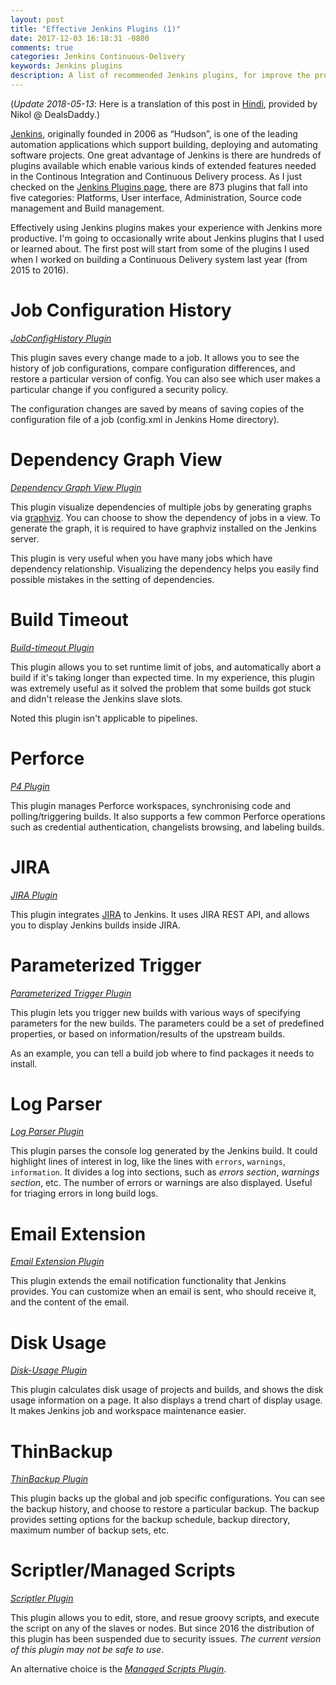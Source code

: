 ```yaml
---
layout: post
title: "Effective Jenkins Plugins (1)"
date: 2017-12-03 16:18:31 -0800
comments: true
categories: Jenkins Continuous-Delivery
keywords: Jenkins plugins
description: A list of recommended Jenkins plugins, for improve the productivity and continuous delivery, continuous integration
---
```


(*Update 2018-05-13*: Here is a translation of this post in [Hindi](https://dealsdaddy.co.uk/translations/jenkinsplugins/), provided by Nikol @ DealsDaddy.)

[Jenkins](https://jenkins.io/), originally founded in 2006 as “Hudson”, is one of the leading automation applications which support building, deploying and automating software projects. One great advantage of Jenkins is there are hundreds of plugins available which enable various kinds of extended features needed in the Continous Integration and Continuous Delivery process. As I just checked on the [Jenkins Plugins page](https://plugins.jenkins.io/), there are 873 plugins that fall into five categories: Platforms, User interface, Administration, Source code management and Build management.

Effectively using Jenkins plugins makes your experience with Jenkins more productive. I'm going to occasionally write about Jenkins plugins that I used or learned about. The first post will start from some of the plugins I used when I worked on building a Continuous Delivery system last year (from 2015 to 2016).

# Job Configuration History

[*JobConfigHistory Plugin*](https://plugins.jenkins.io/jobConfigHistory)

This plugin saves every change made to a job. It allows you to see the history of job configurations, compare configuration differences, and restore a particular version of config. You can also see which user makes a particular change if you configured a security policy.

<!--more--> 

The configuration changes are saved by means of saving copies of the configuration file of a job (config.xml in Jenkins Home directory). 

# Dependency Graph View

[*Dependency Graph View Plugin*](https://plugins.jenkins.io/depgraph-view)

This plugin visualize dependencies of multiple jobs by generating graphs via [graphviz](https://graphviz.gitlab.io/). You can choose to show the dependency of jobs in a view. To generate the graph, it is required to have graphviz installed on the Jenkins server. 

This plugin is very useful when you have many jobs which have dependency relationship. Visualizing the dependency helps you easily find possible mistakes in the setting of dependencies. 

# Build Timeout

[*Build-timeout Plugin*](https://plugins.jenkins.io/build-timeout)

This plugin allows you to set runtime limit of jobs, and automatically abort a build if it's taking longer than expected time. In my experience, this plugin was extremely useful as it solved the problem that some builds got stuck and didn't release the Jenkins slave slots.

Noted this plugin isn't applicable to pipelines.

# Perforce

[*P4 Plugin*](https://wiki.jenkins.io/display/JENKINS/P4+Plugin)

This plugin manages Perforce workspaces, synchronising code and polling/triggering builds. It also supports a few common Perforce operations such as credential authentication, changelists browsing, and labeling builds.

# JIRA

[*JIRA Plugin*](https://plugins.jenkins.io/jira)

This plugin integrates [JIRA](https://www.atlassian.com/software/jira) to Jenkins. It uses JIRA REST API, and allows you to display Jenkins builds inside JIRA. 

# Parameterized Trigger

[*Parameterized Trigger Plugin*](https://plugins.jenkins.io/parameterized-trigger)

This plugin lets you trigger new builds with various ways of specifying parameters for the new builds. The parameters could be a set of predefined properties, or based on information/results of the upstream builds. 

As an example, you can tell a build job where to find packages it needs to install. 

# Log Parser

[*Log Parser Plugin*](https://plugins.jenkins.io/log-parser)

This plugin parses the console log generated by the Jenkins build. It could highlight lines of interest in log, like the lines with ```errors```, ```warnings```, ```information```. It divides a log into sections, such as *errors section*, *warnings section*, etc. The number of errors or warnings are also displayed. Useful for triaging errors in long build logs.

# Email Extension

[*Email Extension Plugin*](https://plugins.jenkins.io/email-ext)

This plugin extends the email notification functionality that Jenkins provides. You can customize when an email is sent, who should receive it, and the content of the email.

# Disk Usage

[*Disk-Usage Plugin*](https://plugins.jenkins.io/disk-usage)

This plugin calculates disk usage of projects and builds, and shows the disk usage information on a page. It also displays a trend chart of display usage. It makes Jenkins job and workspace maintenance easier.

# ThinBackup

[*ThinBackup Plugin*](https://plugins.jenkins.io/thinBackup)

This plugin backs up the global and job specific configurations. You can see the backup history, and choose to restore a particular backup. The backup provides setting options for the backup schedule, backup directory, maximum number of backup sets, etc. 

# Scriptler/Managed Scripts

[*Scriptler Plugin*](https://wiki.jenkins.io/display/JENKINS/Scriptler+Plugin)

This plugin allows you to edit, store, and resue groovy scripts, and execute the script on any of the slaves or nodes. But since 2016 the distribution of this plugin has been suspended due to security issues. *The current version of this plugin may not be safe to use*. 

An alternative choice is the [*Managed Scripts Plugin*](hhttps://plugins.jenkins.io/managed-scripts). 

